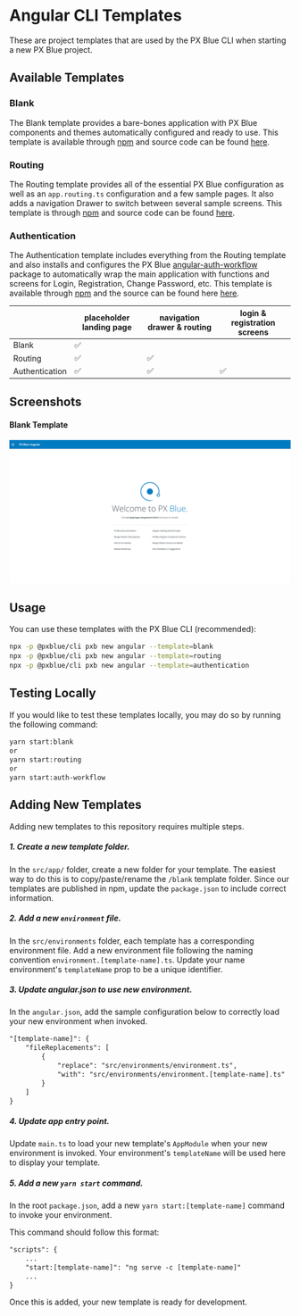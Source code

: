 # Angular CLI Templates

These are project templates that are used by the PX Blue CLI when starting a new PX Blue project. 

## Available Templates

### Blank
The Blank template provides a bare-bones application with PX Blue components and themes automatically configured and ready to use. This template is available through [npm](https://www.npmjs.com/package/@pxblue/angular-template-blank) and source code can be found [here](https://github.com/pxblue/angular-cli-templates/tree/dev/src/app/blank).

### Routing
The Routing template provides all of the essential PX Blue configuration as well as an `app.routing.ts` configuration and a few sample pages. It also adds a navigation Drawer to switch between several sample screens. This template is through [npm](https://www.npmjs.com/package/@pxblue/angular-template-routing) and source code can be found [here](https://github.com/pxblue/angular-cli-templates/tree/dev/src/app/routing).

### Authentication
The Authentication template includes everything from the Routing template and also installs and configures the PX Blue [angular-auth-workflow](https://www.npmjs.com/package/@pxblue/angular-auth-workflow) package to automatically wrap the main application with functions and screens for Login, Registration, Change Password, etc. This template is available through [npm](https://www.npmjs.com/package/@pxblue/angular-template-authentication-typescript) and the source can be found here [here](https://github.com/pxblue/angular-cli-templates/tree/dev/src/app/auth-workflow).

|                | placeholder landing page | navigation drawer & routing  | login & registration screens  |
| -------------- | ------------------------ | ---------------------------- | ----------------------------- |
| Blank          | ✅                       |                              |                               |                                
| Routing        | ✅                       | ✅                           |                               |
| Authentication | ✅                       | ✅                           | ✅                            |


## Screenshots
#### Blank Template
![Blank Template](./images/blank.png)

## Usage
You can use these templates with the PX Blue CLI (recommended):

```sh
npx -p @pxblue/cli pxb new angular --template=blank
npx -p @pxblue/cli pxb new angular --template=routing
npx -p @pxblue/cli pxb new angular --template=authentication
```

## Testing Locally
If you would like to test these templates locally, you may do so by running the following command:
```
yarn start:blank 
or
yarn start:routing
or
yarn start:auth-workflow
```

## Adding New Templates
Adding new templates to this repository requires multiple steps.

##### 1. Create a new template folder.
In the `src/app/` folder, create a new folder for your template. The easiest way to do this is to copy/paste/rename the `/blank` template folder.  Since our templates are published in npm, update the `package.json` to include correct information. 

##### 2. Add a new `environment` file.
In the `src/environments` folder, each template has a corresponding environment file.  Add a new environment file following the naming convention `environment.[template-name].ts`.  Update your name environment's `templateName` prop to be a unique identifier. 

##### 3. Update angular.json to use new environment.
In the `angular.json`, add the sample configuration below to correctly load your new environment when invoked.
```angular2
"[template-name]": {
    "fileReplacements": [
        {
            "replace": "src/environments/environment.ts",
            "with": "src/environments/environment.[template-name].ts"
        }
    ]
}
```

##### 4. Update app entry point.
Update `main.ts` to load your new template's `AppModule` when your new environment is invoked.  Your environment's `templateName` will be used here to display your template. 


##### 5. Add a new `yarn start` command.
In the root `package.json`, add a new `yarn start:[template-name]` command to invoke your environment.  

This command should follow this format: 
```
"scripts": {
    ...
    "start:[template-name]": "ng serve -c [template-name]"
    ...
}
```

Once this is added, your new template is ready for development. 



